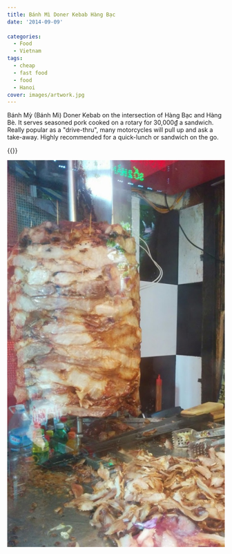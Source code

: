 ```yaml
---
title: Bánh Mì Doner Kebab Hàng Bạc
date: '2014-09-09'

categories:
  - Food
  - Vietnam
tags:
  - cheap
  - fast food
  - food
  - Hanoi
cover: images/artwork.jpg
---
```


Bánh Mỳ (Bánh Mì) Doner Kebab on the intersection of Hàng Bạc and Hàng Bè. It serves seasoned pork cooked on a rotary for 30,000₫ a sandwich. Really popular as a "drive-thru", many motorcycles will pull up and ask a take-away. Highly recommended for a quick-lunch or sandwich on the go.

{{<place ChIJn5P9wMCrNTERaiAv7CoH75Q>}}

![](images/IMG_20140910_142236-576x1024.jpg)
